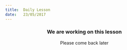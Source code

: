 ```yaml
---
title:  Daily Lesson
date:   23/05/2017
---
```


### <center>We are working on this lesson</center>
<center>Please come back later</center>